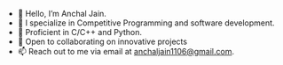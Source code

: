 - 👋 Hello, I’m Anchal Jain.
- 👀 I specialize in Competitive Programming and software development.
- 🌱 Proficient in C/C++ and Python.
- 💞️ Open to collaborating on innovative projects
- 📫 Reach out to me via email at anchaljain1106@gmail.com.
<!---
Anchaljain2144/Anchaljain2144 is a ✨ special ✨ repository because its `README.md` (this file) appears on your GitHub profile.
You can click the Preview link to take a look at your changes.
--->
